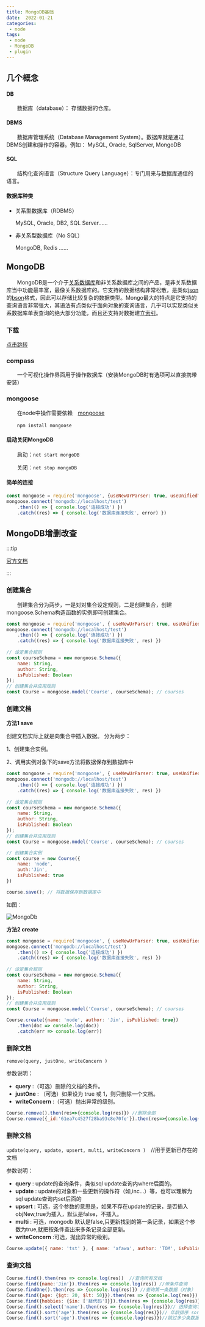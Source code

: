 ```yaml
---
title: MongoDB基础
date:  2022-01-21
categories:
 - node
tags:
 - node
 - MongoDB
 - plugin
---
```


## 几个概念

#### DB

&emsp;&emsp;数据库（database）： 存储数据的仓库。

#### DBMS

&emsp;&emsp;数据库管理系统（Database Management System）。数据库就是通过DBMS创建和操作的容器。例如： MySQL, Oracle,  SqlServer, MongoDB

#### SQL

&emsp;&emsp;结构化查询语言（Structure Query Language）：专门用来与数据库通信的语言。

#### 数据库种类

- 关系型数据库（RDBMS） 

  MySQL, Oracle, DB2, SQL Server......

- 非关系型数据库（No SQL）

  MongoDB, Redis ......

## MongoDB

&emsp;&emsp;MongoDB是一个介于[关系数据库](https://baike.baidu.com/item/关系数据库)和非关系数据库之间的产品，是非关系数据库当中功能最丰富，最像关系数据库的。它支持的数据结构非常松散，是类似[json](https://baike.baidu.com/item/json)的[bson](https://baike.baidu.com/item/bson)格式，因此可以存储比较复杂的数据类型。Mongo最大的特点是它支持的查询语言非常强大，其语法有点类似于面向对象的查询语言，几乎可以实现类似关系数据库单表查询的绝大部分功能，而且还支持对数据建立[索引](https://baike.baidu.com/item/索引)。

### 下载

[点击跳转](https://www.mongodb.com/try/download/community)

### compass

&emsp;&emsp;一个可视化操作界面用于操作数据库（安装MongoDB时有选项可以直接携带安装）

### mongoose

&emsp;&emsp;在node中操作需要依赖&emsp;[mongoose](http://www.mongoosejs.net/)

&emsp;&emsp;```npm install mongoose```

#### 启动关闭MongoDB

&emsp;&emsp;启动：```net start mongoDB```

&emsp;&emsp;关闭：```net stop mongoDB```

#### 简单的连接

```javascript
const mongoose = require('mongoose', {useNewUrParser: true, useUnifiedTopology: true});
mongoose.connect('mongodb://localhost/test')
    .then(() => { console.log('连接成功') })
    .catch((res) => { console.log('数据库连接失败', error) })
```

## MongoDB增删改查

:::tip

[官方文档](https://www.mongodb.org.cn/tutorial/10.html)

:::

### 创建集合

&emsp;&emsp;创建集合分为两步，一是对对集合设定规则，二是创建集合，创建mongoose.Schema构造函数的实例即可创建集合。

```javascript
const mongoose = require('mongoose', { useNewUrParser: true, useUnifiedTopology: true });
mongoose.connect('mongodb://localhost/test')
    .then(() => { console.log('连接成功') })
    .catch((res) => { console.log('数据库连接失败', res) })
    
// 设定集合规则
const courseSchema = new mongoose.Schema({
    name: String,
    author: String,
    isPublished: Boolean
});
// 创建集合并应用规则
const Course = mongoose.model('Course', courseSchema); // courses
```

### 创建文档

**方法1 save**

创建文档实际上就是向集合中插入数据。
分为两步：

1、创建集合实例。

2、调用实例对象下的save方法将数据保存到数据库中

```javascript
const mongoose = require('mongoose', { useNewUrParser: true, useUnifiedTopology: true });
mongoose.connect('mongodb://localhost/test')
    .then(() => { console.log('连接成功') })
    .catch((res) => { console.log('数据库连接失败', res) })
    
// 设定集合规则
const courseSchema = new mongoose.Schema({
    name: String,
    author: String,
    isPublished: Boolean
});
// 创建集合并应用规则
const Course = mongoose.model('Course', courseSchema); // courses

// 创建集合实例
const course = new Course({
	name: 'node',
	auth:'Jin',
	isPublished: true
})

course.save(); // 将数据保存到数据库中
```

如图：

![MongoDb](https://i.niupic.com/images/2022/01/21/9U6z.png)

**方法2   create**

```javascript
const mongoose = require('mongoose', { useNewUrParser: true, useUnifiedTopology: true });
mongoose.connect('mongodb://localhost/test')
    .then(() => { console.log('连接成功') })
    .catch((res) => { console.log('数据库连接失败', res) })
    
// 设定集合规则
const courseSchema = new mongoose.Schema({
    name: String,
    author: String,
    isPublished: Boolean
});
// 创建集合并应用规则
const Course = mongoose.model('Course', courseSchema); // courses

Course.create({name: 'node', author: 'Jin', isPublished: true})
    .then(doc => console.log(doc))
    .catch(err => console.log(err))
```

### 删除文档

```remove(query, justOne, writeConcern ) ```

参数说明：

- **query** :（可选）删除的文档的条件。
- **justOne** : （可选）如果设为 true 或 1，则只删除一个文档。
- **writeConcern** :（可选）抛出异常的级别。

```javascript
Course.remove().then(res=>{console.log(res)}) //删除全部 
Course.remove({_id:'61ea7c4527f28ba93c8e70fe'}).then(res=>{console.log(res);}) // 带条件删除
```

### 删除文档

```update(query, update, upsert, multi, writeConcern )```&emsp;//用于更新已存在的文档

参数说明：

- **query** : update的查询条件，类似sql update查询内where后面的。
- **update** : update的对象和一些更新的操作符（如$,$inc...）等，也可以理解为sql update查询内set后面的
- **upsert** : 可选，这个参数的意思是，如果不存在update的记录，是否插入objNew,true为插入，默认是false，不插入。
- **multi** : 可选，mongodb 默认是false,只更新找到的第一条记录，如果这个参数为true,就把按条件查出来多条记录全部更新。
- **writeConcern** :可选，抛出异常的级别。

```javascript
Course.update({ name: 'tst' }, { name: 'afawa', author: 'TOM', isPublished: true }).then(()=>{}) 
```

### 查询文档 

```javascript
Course.find().then(res => console.log(res))  //查询所有文档
Course.find({name:'Jin'}).then(res => console.log(res)) //带条件查询 
Course.findOne().then(res => {console.log(res)}) //查询第一条数据（对象）
Course.find({age: {$gt: 20, $lt: 50}}).then(res => {console.log(res)}) // 匹配大于$gt 小于$lt
Course.find({hobbies: {$in: ['敲代码']}}).then(res => {console.log(res)}) // 匹配包含$in
Course.find().select('name').then(res => {console.log(res)})// 选择查询字段
Course.find().sort('age').then(res => {console.log(res)})// 年龄排序 sort
Course.find().sort('age').then(res => {console.log(res)})//跳过多少条数据 skip  limit 限制查询数量
```

